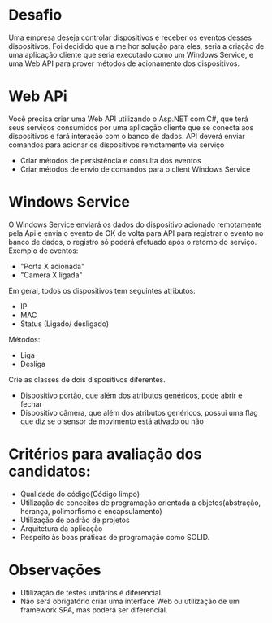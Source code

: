 # Desafio

Uma empresa deseja controlar dispositivos e receber os eventos desses dispositivos. Foi decidido que a melhor solução para eles, seria a criação de uma aplicação cliente que seria executado como um Windows Service, e uma Web API para prover métodos de acionamento dos dispositivos.

# Web APi
Você precisa criar uma Web API utilizando o Asp.NET com C#, que terá seus serviços consumidos por uma 
aplicação cliente que se conecta aos dispositivos e fará interação com o banco de dados. API deverá enviar comandos para acionar os dispositivos remotamente via serviço
- Criar métodos de persistência e consulta dos eventos
- Criar métodos de envio de comandos para o client Windows Service

# Windows Service
O Windows Service enviará os dados do dispositivo acionado remotamente pela Api e envia o evento de OK de volta para API para registrar o evento no banco de dados, o registro só poderá efetuado após o retorno do serviço. Exemplo de eventos:
- "Porta X acionada"
- "Camera X ligada"

Em geral, todos os dispositivos tem seguintes atributos:
- IP
- MAC
- Status (Ligado/ desligado)

Métodos:
- Liga
- Desliga

Crie as classes de dois dispositivos diferentes.
- Dispositivo portão, que além dos atributos genéricos, pode abrir e fechar
- Dispositivo câmera, que além dos atributos genéricos, possui uma flag que diz se o sensor de movimento está ativado ou não

# Critérios para avaliação dos candidatos:
- Qualidade do código(Código limpo)
- Utilização de conceitos de programação orientada a objetos(abstração, herança, polimorfismo e encapsulamento)
- Utilização de padrão de projetos
- Arquitetura da aplicação
- Respeito às boas práticas de programação como SOLID.

# Observações
- Utilização de testes unitários é diferencial.
- Não será obrigatório criar uma interface Web ou utilização de um framework SPA, mas poderá ser diferencial.

